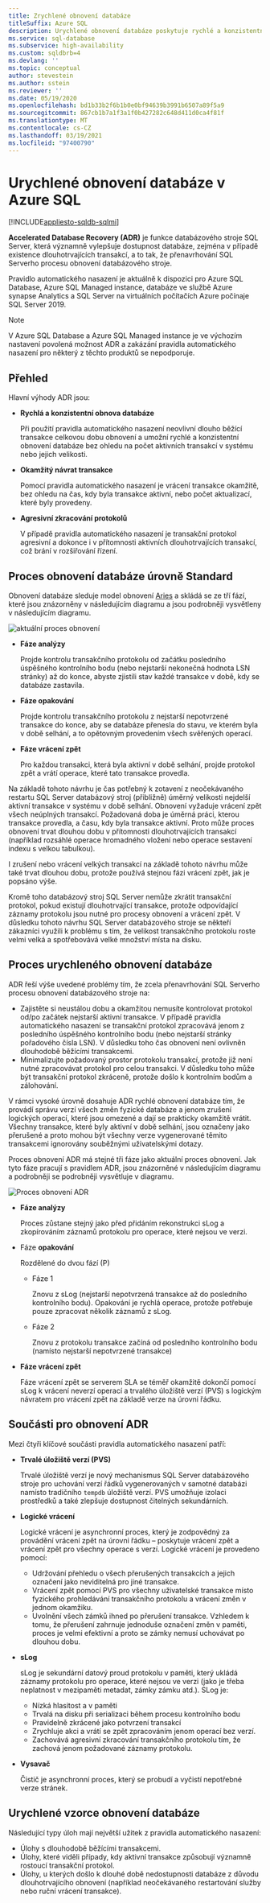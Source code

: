 ```yaml
---
title: Zrychlené obnovení databáze
titleSuffix: Azure SQL
description: Urychlené obnovení databáze poskytuje rychlé a konzistentní obnovení databáze, okamžité vrácení transakcí a agresivní zkracování protokolů pro databáze v portfoliu SQL Azure.
ms.service: sql-database
ms.subservice: high-availability
ms.custom: sqldbrb=4
ms.devlang: ''
ms.topic: conceptual
author: stevestein
ms.author: sstein
ms.reviewer: ''
ms.date: 05/19/2020
ms.openlocfilehash: bd1b33b2f6b1b0e0bf94639b3991b6507a89f5a9
ms.sourcegitcommit: 867cb1b7a1f3a1f0b427282c648d411d0ca4f81f
ms.translationtype: MT
ms.contentlocale: cs-CZ
ms.lasthandoff: 03/19/2021
ms.locfileid: "97400790"
---
```

# <a name="accelerated-database-recovery-in-azure-sql"></a>Urychlené obnovení databáze v Azure SQL 
[!INCLUDE[appliesto-sqldb-sqlmi](includes/appliesto-sqldb-sqlmi.md)]

**Accelerated Database Recovery (ADR)** je funkce databázového stroje SQL Server, která významně vylepšuje dostupnost databáze, zejména v případě existence dlouhotrvajících transakcí, a to tak, že přenavrhování SQL Serverho procesu obnovení databázového stroje. 

Pravidlo automatického nasazení je aktuálně k dispozici pro Azure SQL Database, Azure SQL Managed instance, databáze ve službě Azure synapse Analytics a SQL Server na virtuálních počítačích Azure počínaje SQL Server 2019. 

> [!NOTE] 
> V Azure SQL Database a Azure SQL Managed instance je ve výchozím nastavení povolená možnost ADR a zakázání pravidla automatického nasazení pro některý z těchto produktů se nepodporuje. 

## <a name="overview"></a>Přehled

Hlavní výhody ADR jsou:

- **Rychlá a konzistentní obnova databáze**

  Při použití pravidla automatického nasazení neovlivní dlouho běžící transakce celkovou dobu obnovení a umožní rychlé a konzistentní obnovení databáze bez ohledu na počet aktivních transakcí v systému nebo jejich velikosti.

- **Okamžitý návrat transakce**

  Pomocí pravidla automatického nasazení je vrácení transakce okamžitě, bez ohledu na čas, kdy byla transakce aktivní, nebo počet aktualizací, které byly provedeny.

- **Agresivní zkracování protokolů**

  V případě pravidla automatického nasazení je transakční protokol agresivní a dokonce i v přítomnosti aktivních dlouhotrvajících transakcí, což brání v rozšiřování řízení.

## <a name="standard-database-recovery-process"></a>Proces obnovení databáze úrovně Standard

Obnovení databáze sleduje model obnovení [Aries](https://people.eecs.berkeley.edu/~brewer/cs262/Aries.pdf) a skládá se ze tří fází, které jsou znázorněny v následujícím diagramu a jsou podrobněji vysvětleny v následujícím diagramu.

![aktuální proces obnovení](./media/accelerated-database-recovery/current-recovery-process.png)

- **Fáze analýzy**

  Projde kontrolu transakčního protokolu od začátku posledního úspěšného kontrolního bodu (nebo nejstarší nekonečná hodnota LSN stránky) až do konce, abyste zjistili stav každé transakce v době, kdy se databáze zastavila.

- **Fáze opakování**

  Projde kontrolu transakčního protokolu z nejstarší nepotvrzené transakce do konce, aby se databáze přenesla do stavu, ve kterém byla v době selhání, a to opětovným provedením všech svěřených operací.

- **Fáze vrácení zpět**

  Pro každou transakci, která byla aktivní v době selhání, projde protokol zpět a vrátí operace, které tato transakce provedla.

Na základě tohoto návrhu je čas potřebný k zotavení z neočekávaného restartu SQL Server databázový stroj (přibližně) úměrný velikosti nejdelší aktivní transakce v systému v době selhání. Obnovení vyžaduje vrácení zpět všech neúplných transakcí. Požadovaná doba je úměrná práci, kterou transakce provedla, a času, kdy byla transakce aktivní. Proto může proces obnovení trvat dlouhou dobu v přítomnosti dlouhotrvajících transakcí (například rozsáhlé operace hromadného vložení nebo operace sestavení indexu s velkou tabulkou).

I zrušení nebo vrácení velkých transakcí na základě tohoto návrhu může také trvat dlouhou dobu, protože používá stejnou fázi vrácení zpět, jak je popsáno výše.

Kromě toho databázový stroj SQL Server nemůže zkrátit transakční protokol, pokud existují dlouhotrvající transakce, protože odpovídající záznamy protokolu jsou nutné pro procesy obnovení a vrácení zpět. V důsledku tohoto návrhu SQL Server databázového stroje se někteří zákazníci využili k problému s tím, že velikost transakčního protokolu roste velmi velká a spotřebovává velké množství místa na disku.

## <a name="the-accelerated-database-recovery-process"></a>Proces urychleného obnovení databáze

ADR řeší výše uvedené problémy tím, že zcela přenavrhování SQL Serverho procesu obnovení databázového stroje na:

- Zajistěte si neustálou dobu a okamžitou nemusíte kontrolovat protokol od/po začátek nejstarší aktivní transakce. V případě pravidla automatického nasazení se transakční protokol zpracovává jenom z posledního úspěšného kontrolního bodu (nebo nejstarší stránky pořadového čísla LSN). V důsledku toho čas obnovení není ovlivněn dlouhodobě běžícími transakcemi.
- Minimalizujte požadovaný prostor protokolu transakcí, protože již není nutné zpracovávat protokol pro celou transakci. V důsledku toho může být transakční protokol zkráceně, protože došlo k kontrolním bodům a zálohování.

V rámci vysoké úrovně dosahuje ADR rychlé obnovení databáze tím, že provádí správu verzí všech změn fyzické databáze a jenom zrušení logických operací, které jsou omezené a dají se prakticky okamžitě vrátit. Všechny transakce, které byly aktivní v době selhání, jsou označeny jako přerušené a proto mohou být všechny verze vygenerované těmito transakcemi ignorovány souběžnými uživatelskými dotazy.

Proces obnovení ADR má stejné tři fáze jako aktuální proces obnovení. Jak tyto fáze pracují s pravidlem ADR, jsou znázorněné v následujícím diagramu a podrobněji se podrobněji vysvětluje v diagramu.

![Proces obnovení ADR](./media/accelerated-database-recovery/adr-recovery-process.png)

- **Fáze analýzy**

  Proces zůstane stejný jako před přidáním rekonstrukci sLog a zkopírováním záznamů protokolu pro operace, které nejsou ve verzi.
  
- Fáze **opakování**

  Rozdělené do dvou fází (P)
  - Fáze 1

      Znovu z sLog (nejstarší nepotvrzená transakce až do posledního kontrolního bodu). Opakování je rychlá operace, protože potřebuje pouze zpracovat několik záznamů z sLog.

  - Fáze 2

     Znovu z protokolu transakce začíná od posledního kontrolního bodu (namísto nejstarší nepotvrzené transakce)

- **Fáze vrácení zpět**

   Fáze vrácení zpět se serverem SLA se téměř okamžitě dokončí pomocí sLog k vrácení neverzí operací a trvalého úložiště verzí (PVS) s logickým návratem pro vrácení zpět na základě verze na úrovni řádku.

## <a name="adr-recovery-components"></a>Součásti pro obnovení ADR

Mezi čtyři klíčové součásti pravidla automatického nasazení patří:

- **Trvalé úložiště verzí (PVS)**

  Trvalé úložiště verzí je nový mechanismus SQL Server databázového stroje pro uchování verzí řádků vygenerovaných v samotné databázi namísto tradičního `tempdb` úložiště verzí. PVS umožňuje izolaci prostředků a také zlepšuje dostupnost čitelných sekundárních.

- **Logické vrácení**

  Logické vrácení je asynchronní proces, který je zodpovědný za provádění vrácení zpět na úrovni řádku – poskytuje vrácení zpět a vrácení zpět pro všechny operace s verzí. Logické vrácení je provedeno pomocí:

  - Udržování přehledu o všech přerušených transakcích a jejich označení jako neviditelná pro jiné transakce. 
  - Vrácení zpět pomocí PVS pro všechny uživatelské transakce místo fyzického prohledávání transakčního protokolu a vrácení změn v jednom okamžiku.
  - Uvolnění všech zámků ihned po přerušení transakce. Vzhledem k tomu, že přerušení zahrnuje jednoduše označení změn v paměti, proces je velmi efektivní a proto se zámky nemusí uchovávat po dlouhou dobu.

- **sLog**

  sLog je sekundární datový proud protokolu v paměti, který ukládá záznamy protokolu pro operace, které nejsou ve verzi (jako je třeba neplatnost v mezipaměti metadat, zámky zámku atd.). SLog je:

  - Nízká hlasitost a v paměti
  - Trvalá na disku při serializaci během procesu kontrolního bodu
  - Pravidelně zkrácené jako potvrzení transakcí
  - Zrychluje akci a vrátí se zpět zpracováním jenom operací bez verzí.  
  - Zachovává agresivní zkracování transakčního protokolu tím, že zachová jenom požadované záznamy protokolu.

- **Vysavač**

  Čistič je asynchronní proces, který se probudí a vyčistí nepotřebné verze stránek.

## <a name="accelerated-database-recovery-patterns"></a>Urychlené vzorce obnovení databáze

Následující typy úloh mají největší užitek z pravidla automatického nasazení:

- Úlohy s dlouhodobě běžícími transakcemi.
- Úlohy, které viděli případy, kdy aktivní transakce způsobují významně rostoucí transakční protokol.  
- Úlohy, u kterých došlo k dlouhé době nedostupnosti databáze z důvodu dlouhotrvajícího obnovení (například neočekávaného restartování služby nebo ruční vrácení transakce).
